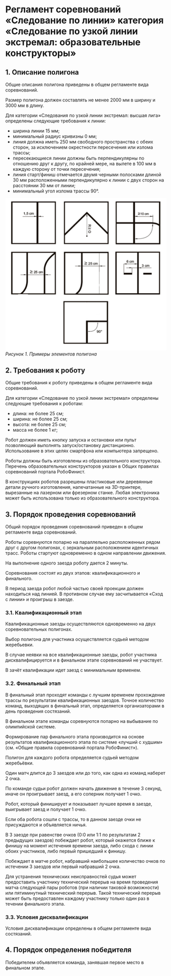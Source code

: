 # Регламент соревнований «Следование по линии» категория «Следование по узкой линии экстремал: образовательные конструкторы»

## 1. Описание полигона
Общие описания полигона приведены в общем регламенте вида соревнований.

Размер полигона должен составлять не менее 2000 мм в ширину и 3000 мм в длину.

Для категории «Следования по узкой линии экстремал: высшая лига» определены следующие требования к линии:
* ширина линии 15 мм;
* минимальный радиус кривизны 0 мм;
* линия должна иметь  250 мм свободного пространства с обеих сторон, за исключением окрестности пересечения или излома трассы;
* пересекающиеся линии должны быть перпендикулярны по отношению друг к другу, по крайней мере, на вылете в 100 мм в каждую сторону от точки пересечения;
* линия старт/финиш отмечается двумя черными полосками длиной 30 мм расположенными перпендикулярно к линии с двух сторон на расстоянии 30 мм от линии;
* минимальный угол излома трассы 90°.

![](/img/line1.png)
*Рисунок 1. Примеры элементов полигона*

## 2. Требования к роботу
Общие требования к роботу приведены в общем регламенте вида соревнований.

Для категории «Следование по узкой линии экстремал» определены следующие требования к роботам:
* длина: не более 25 см;
* ширина: не более 25 см;
* высота: не более 25 см;
* масса не более 1 кг;

Робот должен иметь кнопку запуска и остановки или пульт позволяющий выполнять запуск/остановку  дистанционно. Использование в этих целях смартфона или компьютера запрещено.

Роботы должны быть изготовлены из образовательного конструктора. Перечень образовательных конструкторов указан в Общих правилах соревнований портала РобоФинист.

В конструкциях роботов разрешены пластиковые или деревянные детали ручного изготовления, напечатанные на 3D-принтере, вырезанные на лазерном или фрезерном станке. Любая электроника может быть использована только из образовательного конструктора.

## 3. Порядок проведения соревнований
Общий порядок проведения соревнований приведен в общем регламенте вида соревнований.

Роботы соревнуются попарно на  параллельно расположенных рядом друг с другом полигонах, с зеркальным расположением идентичных трасс. Роботы стартуют одновременно в одном направлении движения.

На выполнение одного заезда роботу дается 2 минуты.

Соревнования состоят из двух этапов: квалификационного и финального.

В период заезда робот любой частью  своей проекции должен находиться над линией. В противном случае ему засчитывается «Сход с линии» и проигрыш в заезде.

### 3.1. Квалификационный этап
Квалификационные заезды осуществляются одновременно на двух соревновательных полигонах.

Выбор полигона для участника осуществляется судьей методом жеребьевки.

В случае неявки на все квалификационные заезды, робот участника дисквалифицируется и в финальном этапе соревнований не участвует.

В зачёт квалификации идет заезд с минимальным временем.

### 3.2. Финальный этап
В финальный этап проходят команды с лучшим временем прохождение трассы по результатам квалификационных заездов. Точное количество команд, выходящих в финальный этап, определяется организаторами в день проведения состязаний.

В финальном этапе команды соревнуются попарно на выбывание по олимпийской системе.

Формирование пар финального этапа производится на основе результатов квалификационного этапа по системе «лучший с худшим» (см.  «Общие правила соревнований портала РобоФинист»).

Полигон для каждого робота определяется судьей методом жеребьёвки.

Один матч длится до 3 заездов или до того, как одна из команд наберет 2 очка.

По команде судьи робот должен начать движение в течение 3 секунд, иначе он проигрывает заезд, а его соперник получает 1 очко.

Робот, который финиширует и показывает лучшее время в заезде, выигрывает заезд и получает 1 очко.

Если оба робота сошли с трассы, то в данном заезде очки не присуждаются и объявляется ничья.

В 3 заезде при равенстве очков (0:0 или 1:1 по результатам 2 предыдущих заездов) побеждает робот, который окажется ближе к финишу на момент истечения времени заезда, либо схода с линии обоих участников, либо первый пришедший к финишу.

Побеждает в матче робот, набравший наибольшее количество очков по истечении 3 заездов или первый набравший 2 очка.

Для устранения технических неисправностей судья может предоставить участнику технический перерыв на время проведения матча  следующей пары роботов (при наличии таковой возможности)  или пятиминутный технический перерыв. Такой технический перерыв может быть предоставлен  каждому участнику только один раз в течении финального этапа.

### 3.3. Условия дисквалификации
Условия дисквалификации определены в общем регламенте вида состязаний.

## 4. Порядок определения победителя
Победителем объявляется команда, занявшая первое место в финальном этапе.
